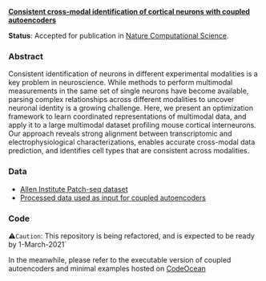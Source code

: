 **[Consistent cross-modal identification of cortical neurons with coupled autoencoders](https://www.biorxiv.org/content/10.1101/2020.06.30.181065v2)**

**Status**: Accepted for publication in [Nature Computational Science](https://www.nature.com/natcomputsci).

### Abstract

Consistent identification of neurons in different experimental modalities is a key problem in neuroscience. While methods to perform multimodal measurements in the same set of single neurons have become available, parsing complex relationships across different modalities to uncover neuronal identity is a growing challenge. Here, we present an optimization framework to learn coordinated representations of multimodal data, and apply it to a large multimodal dataset profiling mouse cortical interneurons. Our approach reveals strong alignment between transcriptomic and electrophysiological characterizations, enables accurate cross-modal data prediction, and identifies cell types that are consistent across modalities.

### Data
 - [Allen Institute Patch-seq dataset](https://portal.brain-map.org/explore/classes/multimodal-characterization)
 - [Processed data used as input for coupled autoencoders](https://www.dropbox.com/s/nmhd3wzw4re9ve7/PS_v5_beta_0-4_pc_scaled_ipxf_eqTE.mat?dl=0)

### Code
⚠️`Caution`: This repository is being refactored, and is expected to be ready by 1-March-2021`

In the meanwhile, please refer to the executable version of coupled autoencoders and minimal examples hosted on [CodeOcean](https://codeocean.com/capsule/6320801)

